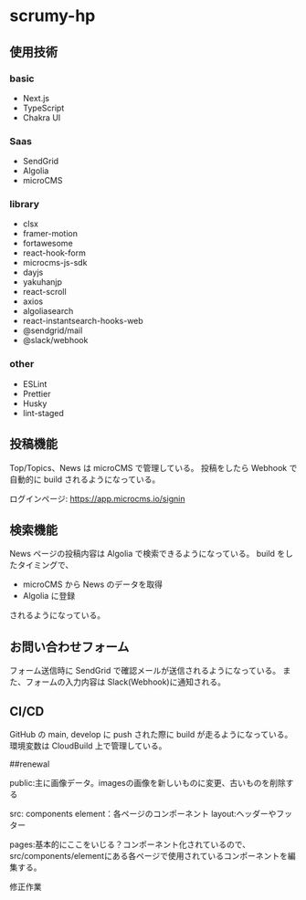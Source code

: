 # scrumy-hp

## 使用技術

### basic

- Next.js
- TypeScript
- Chakra UI

### Saas

- SendGrid
- Algolia
- microCMS

### library

- clsx
- framer-motion
- fortawesome
- react-hook-form
- microcms-js-sdk
- dayjs
- yakuhanjp
- react-scroll
- axios
- algoliasearch
- react-instantsearch-hooks-web
- @sendgrid/mail
- @slack/webhook

### other

- ESLint
- Prettier
- Husky
- lint-staged

## 投稿機能

Top/Topics、News は microCMS で管理している。
投稿をしたら Webhook で自動的に build されるようになっている。

ログインページ: https://app.microcms.io/signin

## 検索機能

News ページの投稿内容は Algolia で検索できるようになっている。
build をしたタイミングで、

- microCMS から News のデータを取得
- Algolia に登録

されるようになっている。

## お問い合わせフォーム

フォーム送信時に SendGrid で確認メールが送信されるようになっている。
また、フォームの入力内容は Slack(Webhook)に通知される。

## CI/CD

GitHub の main, develop に push された際に build が走るようになっている。
環境変数は CloudBuild 上で管理している。




##renewal

public:主に画像データ。imagesの画像を新しいものに変更、古いものを削除する

src:
  components
    element：各ページのコンポーネント
    layout:ヘッダーやフッター
    
  pages:基本的にここをいじる？コンポーネント化されているので、src/components/elementにある各ページで使用されているコンポーネントを編集する。
  
  修正作業

